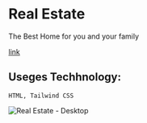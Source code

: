 # Real Estate

The Best Home for you and your family

[link](https://estatehome.netlify.app/ "estateHome")

## Useges Techhnology:

```
HTML, Tailwind CSS

```

![Real Estate - Desktop](https://github.com/SudhanshuModi/realestate/assets/87432653/cc2591ec-6517-49fa-966e-87d1c6131bcf)
